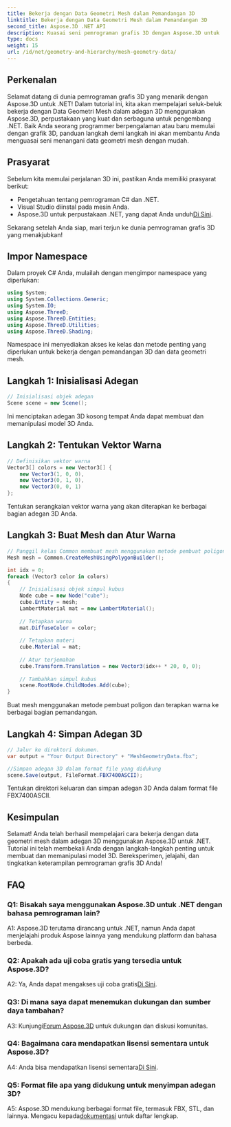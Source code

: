 ```yaml
---
title: Bekerja dengan Data Geometri Mesh dalam Pemandangan 3D
linktitle: Bekerja dengan Data Geometri Mesh dalam Pemandangan 3D
second_title: Aspose.3D .NET API
description: Kuasai seni pemrograman grafis 3D dengan Aspose.3D untuk .NET. Buat, manipulasi, dan simpan pemandangan 3D yang menakjubkan dengan mudah.
type: docs
weight: 15
url: /id/net/geometry-and-hierarchy/mesh-geometry-data/
---
```

## Perkenalan

Selamat datang di dunia pemrograman grafis 3D yang menarik dengan Aspose.3D untuk .NET! Dalam tutorial ini, kita akan mempelajari seluk-beluk bekerja dengan Data Geometri Mesh dalam adegan 3D menggunakan Aspose.3D, perpustakaan yang kuat dan serbaguna untuk pengembang .NET. Baik Anda seorang programmer berpengalaman atau baru memulai dengan grafik 3D, panduan langkah demi langkah ini akan membantu Anda menguasai seni menangani data geometri mesh dengan mudah.

## Prasyarat

Sebelum kita memulai perjalanan 3D ini, pastikan Anda memiliki prasyarat berikut:

- Pengetahuan tentang pemrograman C# dan .NET.
- Visual Studio diinstal pada mesin Anda.
-  Aspose.3D untuk perpustakaan .NET, yang dapat Anda unduh[Di Sini](https://releases.aspose.com/3d/net/).

Sekarang setelah Anda siap, mari terjun ke dunia pemrograman grafis 3D yang menakjubkan!

## Impor Namespace

Dalam proyek C# Anda, mulailah dengan mengimpor namespace yang diperlukan:

```csharp
using System;
using System.Collections.Generic;
using System.IO;
using Aspose.ThreeD;
using Aspose.ThreeD.Entities;
using Aspose.ThreeD.Utilities;
using Aspose.ThreeD.Shading;
```

Namespace ini menyediakan akses ke kelas dan metode penting yang diperlukan untuk bekerja dengan pemandangan 3D dan data geometri mesh.

## Langkah 1: Inisialisasi Adegan

```csharp
// Inisialisasi objek adegan
Scene scene = new Scene();
```

Ini menciptakan adegan 3D kosong tempat Anda dapat membuat dan memanipulasi model 3D Anda.

## Langkah 2: Tentukan Vektor Warna

```csharp
// Definisikan vektor warna
Vector3[] colors = new Vector3[] {
    new Vector3(1, 0, 0),
    new Vector3(0, 1, 0),
    new Vector3(0, 0, 1)
};
```

Tentukan serangkaian vektor warna yang akan diterapkan ke berbagai bagian adegan 3D Anda.

## Langkah 3: Buat Mesh dan Atur Warna

```csharp
// Panggil kelas Common membuat mesh menggunakan metode pembuat poligon untuk menyetel instance mesh
Mesh mesh = Common.CreateMeshUsingPolygonBuilder();

int idx = 0;
foreach (Vector3 color in colors)
{
    // Inisialisasi objek simpul kubus
    Node cube = new Node("cube");
    cube.Entity = mesh;
    LambertMaterial mat = new LambertMaterial();
    
    // Tetapkan warna
    mat.DiffuseColor = color;
    
    // Tetapkan materi
    cube.Material = mat;
    
    // Atur terjemahan
    cube.Transform.Translation = new Vector3(idx++ * 20, 0, 0);
    
    // Tambahkan simpul kubus
    scene.RootNode.ChildNodes.Add(cube);
}
```

Buat mesh menggunakan metode pembuat poligon dan terapkan warna ke berbagai bagian pemandangan.

## Langkah 4: Simpan Adegan 3D

```csharp
// Jalur ke direktori dokumen.
var output = "Your Output Directory" + "MeshGeometryData.fbx";

//Simpan adegan 3D dalam format file yang didukung
scene.Save(output, FileFormat.FBX7400ASCII);
```

Tentukan direktori keluaran dan simpan adegan 3D Anda dalam format file FBX7400ASCII.

## Kesimpulan

Selamat! Anda telah berhasil mempelajari cara bekerja dengan data geometri mesh dalam adegan 3D menggunakan Aspose.3D untuk .NET. Tutorial ini telah membekali Anda dengan langkah-langkah penting untuk membuat dan memanipulasi model 3D. Bereksperimen, jelajahi, dan tingkatkan keterampilan pemrograman grafis 3D Anda!

## FAQ

### Q1: Bisakah saya menggunakan Aspose.3D untuk .NET dengan bahasa pemrograman lain?

A1: Aspose.3D terutama dirancang untuk .NET, namun Anda dapat menjelajahi produk Aspose lainnya yang mendukung platform dan bahasa berbeda.

### Q2: Apakah ada uji coba gratis yang tersedia untuk Aspose.3D?

 A2: Ya, Anda dapat mengakses uji coba gratis[Di Sini](https://releases.aspose.com/).

### Q3: Di mana saya dapat menemukan dukungan dan sumber daya tambahan?

 A3: Kunjungi[Forum Aspose.3D](https://forum.aspose.com/c/3d/18) untuk dukungan dan diskusi komunitas.

### Q4: Bagaimana cara mendapatkan lisensi sementara untuk Aspose.3D?

 A4: Anda bisa mendapatkan lisensi sementara[Di Sini](https://purchase.aspose.com/temporary-license/).

### Q5: Format file apa yang didukung untuk menyimpan adegan 3D?

 A5: Aspose.3D mendukung berbagai format file, termasuk FBX, STL, dan lainnya. Mengacu kepada[dokumentasi](https://reference.aspose.com/3d/net/) untuk daftar lengkap.